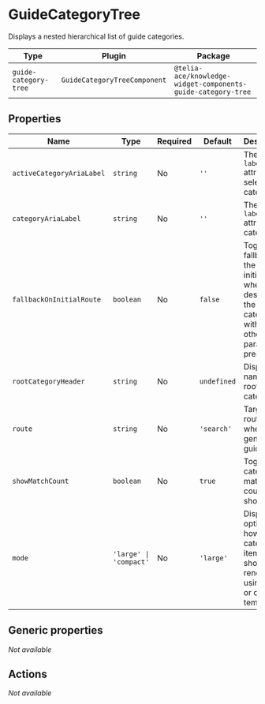 # GuideCategoryTree

Displays a nested hierarchical list of guide categories.

| Type                  | Plugin                       | Package                                                      |
|-----------------------|------------------------------|------------------------------------------------------------- |
| `guide-category-tree` | `GuideCategoryTreeComponent` | `@telia-ace/knowledge-widget-components-guide-category-tree` |

## Properties

| Name                      | Type                   | Required | Default     | Description                                                                                                                               |
|---------------------------|------------------------|----------|-------------|-------------------------------------------------------------------------------------------------------------------------------------------|
| `activeCategoryAriaLabel` | `string`               | No       | `''`        | The `aria-label` attribute for selected categories.                                                                                       |
| `categoryAriaLabel`       | `string`               | No       | `''`        | The `aria-label` attribute for categories.                                                                                                |
| `fallbackOnInitialRoute`  | `boolean`              | No       | `false`     | Toggles fallback on the widgets initial route when deselecting the current category without any other route parameters present. |
| `rootCategoryHeader`      | `string`               | No       | `undefined` | Display name of the root category.                                                                                                        |
| `route`                   | `string`               | No       | `'search'`  | Target route name when generating guide links.                                                                                            |
| `showMatchCount`          | `boolean`              | No       | `true`      | Toggles if category match count is shown.                                                                                          |
| `mode`                    | `'large' \| 'compact'` | No       | `'large'`   | Display option for how category items should be rendered using large or compact templates.                                                           |

## Generic properties

_Not available_

## Actions

_Not available_
